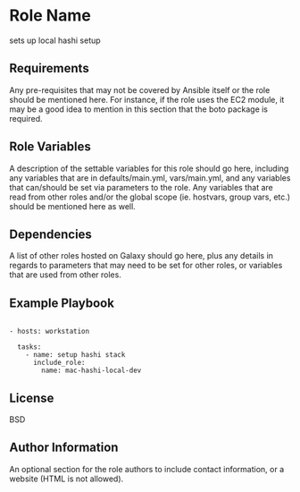 Role Name
=========

sets up local hashi setup

Requirements
------------

Any pre-requisites that may not be covered by Ansible itself or the role should be mentioned here. For instance, if the role uses the EC2 module, it may be a good idea to mention in this section that the boto package is required.

Role Variables
--------------

A description of the settable variables for this role should go here, including any variables that are in defaults/main.yml, vars/main.yml, and any variables that can/should be set via parameters to the role. Any variables that are read from other roles and/or the global scope (ie. hostvars, group vars, etc.) should be mentioned here as well.

Dependencies
------------

A list of other roles hosted on Galaxy should go here, plus any details in regards to parameters that may need to be set for other roles, or variables that are used from other roles.

Example Playbook
----------------
```

- hosts: workstation

  tasks: 
    - name: setup hashi stack
      include_role:
        name: mac-hashi-local-dev
```
License
-------

BSD

Author Information
------------------

An optional section for the role authors to include contact information, or a website (HTML is not allowed).

